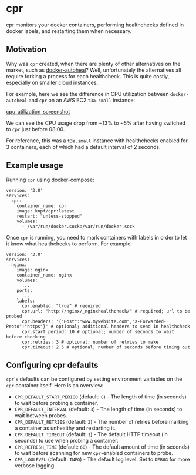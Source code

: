 # cpr
cpr monitors your docker containers, performing healthchecks defined in docker labels, and restarting them when necessary. 

## Motivation

Why was `cpr` created, when there are plenty of other alternatives on the market, such as [docker-autoheal](https://github.com/willfarrell/docker-autoheal)? 
Well, unfortunately the alternatives all require forking a process for each healthcheck. This is quite costly,
especially on smaller cloud instances. 

For example, here we see the difference in CPU utilization between `docker-autoheal` and `cpr` on 
an AWS EC2 `t3a.small` instance:

[cpu_utilization_screenshot](cpu_utilization_screenshot.png)

We can see the CPU usage drop from ~13% to ~5% after having switched to `cpr` just before 08:00. 

For reference, this was a `t3a.small` instance with healthchecks enabled for 3 containers, each of which had
a default interval of 2 seconds. 

## Example usage

Running `cpr` using docker-compose: 

```
version: '3.0'
services:
  cpr:
    container_name: cpr
    image: kopf/cpr:latest
    restart: "unless-stopped"
    volumes:
      - /var/run/docker.sock:/var/run/docker.sock
```

Once `cpr` is running, you need to mark containers with labels in order to let it know what healthchecks to perform. For example:

```
version: '3.0'
services:
  nginx:
    image: nginx
    container_name: nginx
    volumes:
      ...
    ports:
      ...
    labels:
      cpr.enabled: "true" # required
      cpr.url: "http://nginx/_nginxhealthcheck/" # required; url to be probed
      cpr.headers: '{"Host":"www.mywebsite.com","X-Forwarded-Proto":"https"}' # optional; additional headers to send in healthcheck
      cpr.start_period: 10 # optional; number of seconds to wait before checking
      cpr.retries: 3 # optional; number of retries to make
      cpr.timeout: 2.5 # optional; number of seconds before timing out
```

## Configuring cpr defaults

`cpr`'s defaults can be configured by setting environment variables on the `cpr` container itself. Here is an overview:

* `CPR_DEFAULT_START_PERIOD` (default: `8`) - The length of time (in seconds) to wait before probing a container.
* `CPR_DEFAULT_INTERVAL` (default: `3`) - The length of time (in seconds) to wait between probes.
* `CPR_DEFAULT_RETRIES` (default: `2`) - The number of retries before marking a container as unhealthy and restarting it.
* `CPR_DEFAULT_TIMEOUT` (default: `1`) - The default HTTP timeout (in seconds) to use when probing a container.
* `CPR_REFRESH_TIME` (default: `60`) - The default amount of time (in seconds) to wait before scanning for new `cpr`-enabled containers to probe.  
* `CPR_LOGLEVEL` (default: `INFO`) - The default log level. Set to `DEBUG` for more verbose logging. 